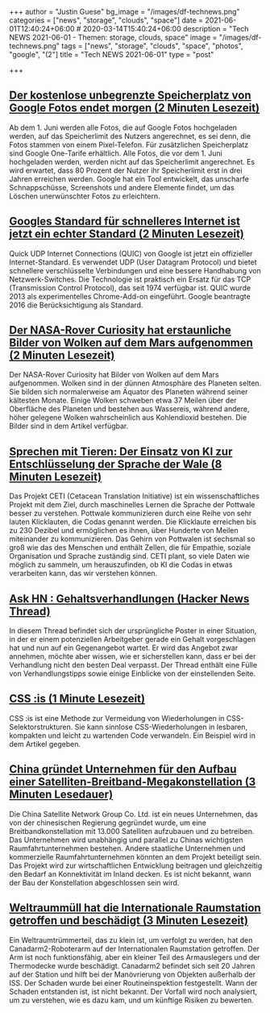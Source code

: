 +++
author = "Justin Guese"
bg_image = "/images/df-technews.png"
categories = ["news", "storage", "clouds", "space"]
date = 2021-06-01T12:40:24+06:00 # 2020-03-14T15:40:24+06:00
description = "Tech NEWS 2021-06-01 - Themen: storage, clouds, space"
image = "/images/df-technews.png"
tags = ["news", "storage", "clouds", "space", "photos", "google", "(2"]
title = "Tech NEWS 2021-06-01"
type = "post"

+++

## [Der kostenlose unbegrenzte Speicherplatz von Google Fotos endet morgen (2 Minuten Lesezeit)](https://www.engadget.com/google-photos-free-unlimited-storage-end-date-133058166.html)

 Ab dem 1. Juni werden alle Fotos, die auf Google Fotos hochgeladen werden, auf das Speicherlimit des Nutzers angerechnet, es sei denn, die Fotos stammen von einem Pixel-Telefon. Für zusätzlichen Speicherplatz sind Google One-Tarife erhältlich. Alle Fotos, die vor dem 1. Juni hochgeladen werden, werden nicht auf das Speicherlimit angerechnet. Es wird erwartet, dass 80 Prozent der Nutzer ihr Speicherlimit erst in drei Jahren erreichen werden. Google hat ein Tool entwickelt, das unscharfe Schnappschüsse, Screenshots und andere Elemente findet, um das Löschen unerwünschter Fotos zu erleichtern.

## [Googles Standard für schnelleres Internet ist jetzt ein echter Standard (2 Minuten Lesezeit)](https://www.engadget.com/google-quic-becomes-official-internet-standard-170000970.html)

 Quick UDP Internet Connections (QUIC) von Google ist jetzt ein offizieller Internet-Standard. Es verwendet UDP (User Datagram Protocol) und bietet schnellere verschlüsselte Verbindungen und eine bessere Handhabung von Netzwerk-Switches. Die Technologie ist praktisch ein Ersatz für das TCP (Transmission Control Protocol), das seit 1974 verfügbar ist. QUIC wurde 2013 als experimentelles Chrome-Add-on eingeführt. Google beantragte 2016 die Berücksichtigung als Standard.

## [Der NASA-Rover Curiosity hat erstaunliche Bilder von Wolken auf dem Mars aufgenommen (2 Minuten Lesezeit)](https://www.theverge.com/2021/5/29/22460017/nasa-curiosity-rover-captured-images-clouds-on-mars)

 Der NASA-Rover Curiosity hat Bilder von Wolken auf dem Mars aufgenommen. Wolken sind in der dünnen Atmosphäre des Planeten selten. Sie bilden sich normalerweise am Äquator des Planeten während seiner kältesten Monate. Einige Wolken schweben etwa 37 Meilen über der Oberfläche des Planeten und bestehen aus Wassereis, während andere, höher gelegene Wolken wahrscheinlich aus Kohlendioxid bestehen. Die Bilder sind in dem Artikel verfügbar.

## [Sprechen mit Tieren: Der Einsatz von KI zur Entschlüsselung der Sprache der Wale (8 Minuten Lesezeit)](https://interestingengineering.com/talking-to-animals-with-ai-decoding-whale-language)

 Das Projekt CETI (Cetacean Translation Initiative) ist ein wissenschaftliches Projekt mit dem Ziel, durch maschinelles Lernen die Sprache der Pottwale besser zu verstehen. Pottwale kommunizieren durch eine Reihe von sehr lauten Klicklauten, die Codas genannt werden. Die Klicklaute erreichen bis zu 230 Dezibel und ermöglichen es ihnen, über Hunderte von Meilen miteinander zu kommunizieren. Das Gehirn von Pottwalen ist sechsmal so groß wie das des Menschen und enthält Zellen, die für Empathie, soziale Organisation und Sprache zuständig sind. CETI plant, so viele Daten wie möglich zu sammeln, um herauszufinden, ob KI die Codas in etwas verarbeiten kann, das wir verstehen können.

## [Ask HN : Gehaltsverhandlungen (Hacker News Thread)](https://news.ycombinator.com/item?id=27332305&utm_source=tldrnewsletter/1/01000179c70b723e-b70c5d0a-039a-4487-9394-5babf5642500-000000/OE3N6z97I430ziQcnn1aCE2r2dzyvmqUa_FsaoI4qdI=195)

 In diesem Thread befindet sich der ursprüngliche Poster in einer Situation, in der er einem potenziellen Arbeitgeber gerade ein Gehalt vorgeschlagen hat und nun auf ein Gegenangebot wartet. Er wird das Angebot zwar annehmen, möchte aber wissen, wie er sicherstellen kann, dass er bei der Verhandlung nicht den besten Deal verpasst. Der Thread enthält eine Fülle von Verhandlungstipps sowie einige Einblicke von der einstellenden Seite.

## [CSS :is (1 Minute Lesezeit)](https://davidwalsh.name/css-is)

 CSS :is ist eine Methode zur Vermeidung von Wiederholungen in CSS-Selektorstrukturen. Sie kann sinnlose CSS-Wiederholungen in lesbaren, kompakten und leicht zu wartenden Code verwandeln. Ein Beispiel wird in dem Artikel gegeben.

## [China gründet Unternehmen für den Aufbau einer Satelliten-Breitband-Megakonstellation (3 Minuten Lesedauer)](https://spacenews.com/china-establishes-company-to-build-satellite-broadband-megaconstellation/)

 Die China Satellite Network Group Co. Ltd. ist ein neues Unternehmen, das von der chinesischen Regierung gegründet wurde, um eine Breitbandkonstellation mit 13.000 Satelliten aufzubauen und zu betreiben. Das Unternehmen wird unabhängig und parallel zu Chinas wichtigsten Raumfahrtunternehmen bestehen. Andere staatliche Unternehmen und kommerzielle Raumfahrtunternehmen könnten an dem Projekt beteiligt sein. Das Projekt wird zur wirtschaftlichen Entwicklung beitragen und gleichzeitig den Bedarf an Konnektivität im Inland decken. Es ist nicht bekannt, wann der Bau der Konstellation abgeschlossen sein wird.

## [Weltraummüll hat die Internationale Raumstation getroffen und beschädigt (3 Minuten Lesezeit)](https://www.sciencealert.com/space-debris-has-damaged-the-international-space-station)

 Ein Weltraumtrümmerteil, das zu klein ist, um verfolgt zu werden, hat den Canadarm2-Roboterarm auf der Internationalen Raumstation getroffen. Der Arm ist noch funktionsfähig, aber ein kleiner Teil des Armauslegers und der Thermodecke wurde beschädigt. Canadarm2 befindet sich seit 20 Jahren auf der Station und hilft bei der Manövrierung von Objekten außerhalb der ISS. Der Schaden wurde bei einer Routineinspektion festgestellt. Wann der Schaden entstanden ist, ist nicht bekannt. Der Vorfall wird noch analysiert, um zu verstehen, wie es dazu kam, und um künftige Risiken zu bewerten.

